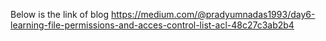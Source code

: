 Below is the link of blog
https://medium.com/@pradyumnadas1993/day6-learning-file-permissions-and-acces-control-list-acl-48c27c3ab2b4
